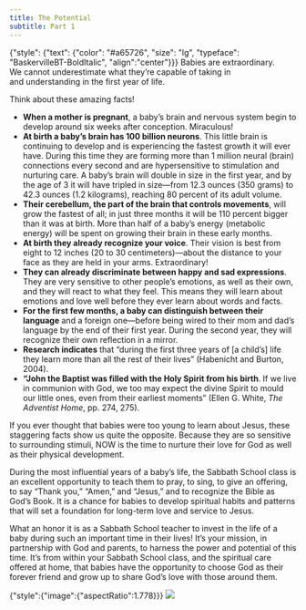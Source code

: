 ```yaml
---
title: The Potential
subtitle: Part 1
---
```


{"style": {"text": {"color": "#a65726", "size": "lg", "typeface": "BaskervilleBT-BoldItalic", "align":"center"}}}
Babies are extraordinary.\
We cannot underestimate what they’re capable of taking in\
and understanding in the first year of life.

Think about these amazing facts!

+ **When a mother is pregnant**, a baby’s brain and nervous system begin to develop around six weeks after conception. Miraculous!
+ **At birth a baby’s brain has 100 billion neurons**. This little brain is continuing to develop and is experiencing the fastest growth it will ever have. During this time they are forming more than 1 million neural (brain) connections every second and are hypersensitive to stimulation and nurturing care. A baby’s brain will double in size in the first year, and by the age of 3 it will have tripled in size—from 12.3 ounces (350 grams) to 42.3 ounces (1.2 kilograms), reaching 80 percent of its adult volume.
+ **Their cerebellum, the part of the brain that controls movements**, will grow the fastest of all; in just three months it will be 110 percent bigger than it was at birth. More than half of a baby’s energy (metabolic energy) will be spent on growing their brain in these early months.
+ **At birth they already recognize your voice**. Their vision is best from eight to 12 inches (20 to 30 centimeters)—about the distance to your face as they are held in your arms. Extraordinary!
+ **They can already discriminate between happy and sad expressions**. They are very sensitive to other people’s emotions, as well as their own, and they will react to what they feel. This means they will learn about emotions and love well before they ever learn about words and facts.
+ **For the first few months, a baby can distinguish between their language** and a foreign one—before being wired to their mom and dad’s language by the end of their first year. During the second year, they will recognize their own reflection in a mirror.
+ **Research indicates** that “during the first three years of [a child’s] life they learn more than all the rest of their lives” (Habenicht and Burton, 2004).
+ **“John the Baptist was filled with the Holy Spirit from his birth**. If we live in communion with God, we too may expect the divine Spirit to mould our little ones, even from their earliest moments” (Ellen G. White, _The Adventist Home_, pp. 274, 275).

If you ever thought that babies were too young to learn about Jesus, these staggering facts show us quite the opposite. Because they are so sensitive to surrounding stimuli, NOW is the time to nurture their love for God as well as their physical development.

During the most influential years of a baby’s life, the Sabbath School class is an excellent opportunity to teach them to pray, to sing, to give an offering, to say “Thank you,” “Amen,” and “Jesus,” and to recognize the Bible as God’s Book. It is a chance for babies to develop spiritual habits and patterns that will set a foundation for long-term love and service to Jesus.

What an honor it is as a Sabbath School teacher to invest in the life of a baby during such an important time in their lives! It’s your mission, in partnership with God and parents, to harness the power and potential of this time. It’s from within your Sabbath School class, and the spiritual care offered at home, that babies have the opportunity to choose God as their forever friend and grow up to share God’s love with those around them.

{"style":{"image":{"aspectRatio":1.778}}}
![](https://sabbath-school-resources-assets.adventech.io/en/aij/2025-00-bb-tg/part-01-01-the-potential/collage-1.png)